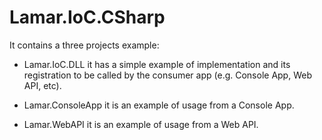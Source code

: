 # Lamar.IoC.CSharp

It contains a three projects example:

* Lamar.IoC.DLL
  it has a simple example of implementation and its registration to be called by the consumer app (e.g. Console App, Web API, etc).

* Lamar.ConsoleApp
  it is an example of usage from a Console App.

* Lamar.WebAPI
  it is an example of usage from a Web API.


  
